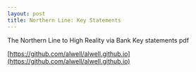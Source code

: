 ```yaml
---
layout: post
title: Northern Line: Key Statements
---
```

The Northern Line to High Reality via Bank
Key statements pdf

[https://github.com/alwell/alwell.github.io](https://github.com/alwell/alwell.github.io)
